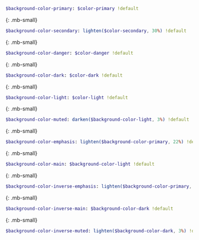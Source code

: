 ``` sass
$background-color-primary: $color-primary !default
```
{: .mb-small}

``` sass
$background-color-secondary: lighten($color-secondary, 30%) !default
```
{: .mb-small}

``` sass
$background-color-danger: $color-danger !default
```
{: .mb-small}

``` sass
$background-color-dark: $color-dark !default
```
{: .mb-small}

``` sass
$background-color-light: $color-light !default
```
{: .mb-small}

``` sass
$background-color-muted: darken($background-color-light, 3%) !default
```
{: .mb-small}

``` sass
$background-color-emphasis: lighten($background-color-primary, 22%) !default
```
{: .mb-small}

``` sass
$background-color-main: $background-color-light !default
```
{: .mb-small}

``` sass
$background-color-inverse-emphasis: lighten($background-color-primary, 22%) !default
```
{: .mb-small}

``` sass
$background-color-inverse-main: $background-color-dark !default
```
{: .mb-small}

``` sass
$background-color-inverse-muted: lighten($background-color-dark, 3%) !default
```